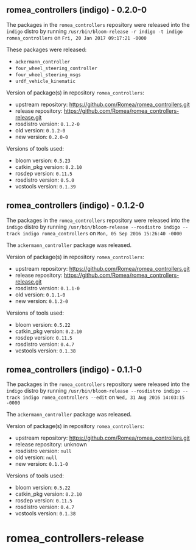 ## romea_controllers (indigo) - 0.2.0-0

The packages in the `romea_controllers` repository were released into the `indigo` distro by running `/usr/bin/bloom-release -r indigo -t indigo romea_controllers` on `Fri, 20 Jan 2017 09:17:21 -0000`

These packages were released:
- `ackermann_controller`
- `four_wheel_steering_controller`
- `four_wheel_steering_msgs`
- `urdf_vehicle_kinematic`

Version of package(s) in repository `romea_controllers`:

- upstream repository: https://github.com/Romea/romea_controllers.git
- release repository: https://github.com/Romea/romea_controllers-release.git
- rosdistro version: `0.1.2-0`
- old version: `0.1.2-0`
- new version: `0.2.0-0`

Versions of tools used:

- bloom version: `0.5.23`
- catkin_pkg version: `0.2.10`
- rosdep version: `0.11.5`
- rosdistro version: `0.5.0`
- vcstools version: `0.1.39`


## romea_controllers (indigo) - 0.1.2-0

The packages in the `romea_controllers` repository were released into the `indigo` distro by running `/usr/bin/bloom-release --rosdistro indigo --track indigo romea_controllers` on `Mon, 05 Sep 2016 15:26:40 -0000`

The `ackermann_controller` package was released.

Version of package(s) in repository `romea_controllers`:

- upstream repository: https://github.com/Romea/romea_controllers.git
- release repository: https://github.com/Romea/romea_controllers-release.git
- rosdistro version: `0.1.1-0`
- old version: `0.1.1-0`
- new version: `0.1.2-0`

Versions of tools used:

- bloom version: `0.5.22`
- catkin_pkg version: `0.2.10`
- rosdep version: `0.11.5`
- rosdistro version: `0.4.7`
- vcstools version: `0.1.38`


## romea_controllers (indigo) - 0.1.1-0

The packages in the `romea_controllers` repository were released into the `indigo` distro by running `/usr/bin/bloom-release --rosdistro indigo --track indigo romea_controllers --edit` on `Wed, 31 Aug 2016 14:03:15 -0000`

The `ackermann_controller` package was released.

Version of package(s) in repository `romea_controllers`:

- upstream repository: https://github.com/Romea/romea_controllers.git
- release repository: unknown
- rosdistro version: `null`
- old version: `null`
- new version: `0.1.1-0`

Versions of tools used:

- bloom version: `0.5.22`
- catkin_pkg version: `0.2.10`
- rosdep version: `0.11.5`
- rosdistro version: `0.4.7`
- vcstools version: `0.1.38`


# romea_controllers-release
